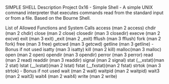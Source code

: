 SIMPLE SHELL
Description
Project 0x16 - Simple Shell - A simple UNIX command interpreter that executes commands read from the standard input or from a file. Based on the Bourne Shell.

List of Allowed Functions and System Calls
access (man 2 access)
chdir (man 2 chdir)
close (man 2 close)
closedir (man 3 closedir)
execve (man 2 excve)
exit (man 3 exit)
_exit (man 2 _exit)
fflush (man 3 fflush)
fork (man 2 fork)
free (man 3 free)
getcwd (man 3 getcwd)
getline (man 3 getline) - Bonus if not used
isatty (man 3 isatty)
kill (man 2 kill)
malloc(man 3 malloc)
open (man 2 open)
opendir (man 3 opendir)
perror (man 3 perror)
read (man 2 read)
readdir (man 3 readdir)
signal (man 2 signal)
stat (__xstat)(man 2 stat)
lstat (__lxstat)(man 2 lstat)
fstat (__fxstat)(man 2 fstat)
strtok (man 3 strtok) - Bonus if not used
wait (man 2 wait)
waitpid (man 2 waitpid)
wait3 (man 2 wait3)
wait4 (man 2 wait4)
write (man 2 write)
